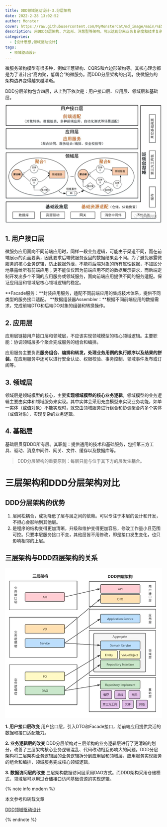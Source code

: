 ```yaml
---
title: DDD领域驱动设计-3.分层架构
date: 2022-2-28 13:02:52
author: Monster
cover: https://raw.githubusercontent.com/MyMonsterCat/md_image/main/%E5%9F%BA%E7%A1%80/Pic/13236281-3fa098f26ad1664c.png
description: 用DDD分层架构、六边形、洋葱型等架构，可以达到分离业务复杂度和技术复杂度，让系统具备更强的扩展性和弹性
categories:
  - [设计思想,领域驱动设计]
tags:
  - 领域驱动设计
---
```


​	微服务架构模型有很多种，例如洋葱架构、CQRS和六边形架构等。其核心理念都是为了设计出“高内聚，低耦合”的微服务。而DDD分层架构的出现，使微服务的架构边界变得越来越清晰。

​	DDD分层架构包含四层，从上到下依次是：用户接口层、应用层、领域层和基础层。

![DDD分层架构](https://raw.githubusercontent.com/MyMonsterCat/md_image/main/%E5%9F%BA%E7%A1%80/Pic/13236281-05856866c45368e4.png)

## 1. 用户接口层

​	微服务应用面向不同前端应用时，同样一段业务逻辑，可能由于渠道不同，而在前端展示的页面要素，因此要求后端微服务返回的数据结果会不同。为了避免暴露微服务的核心业务逻辑，防止数据外泄，不能将后端对象的所有属性数据，不加区分地暴露给所有前端应用；更不能仅仅因为前端应用不同的数据展示要求，而后端定制开发出多个不同的应用服务或领域服务，面向前端应用提供不同的服务适配。保证应用层和领域层核心领域逻辑的稳定。

**Facade服务：**封装应用服务，适配不同前端应用的集成技术体系，提供不同类型的服务接口适配。
**数据组装器Assembler：**根据不同前端应用的数据需求，完成前端DTO和后端DO对象的组装和转换操作。

## 2. 应用层

​	应用层链接用户接口层和领域层，不应该实现领域模型的核心领域逻辑。主要职能：协调领域层多个聚合完成服务的组合和编排。

​	应用服务主要负责**服务组合、编排和转发，处理业务用例的执行顺序以及结果的拼装**。在应用服务中还可以进行安全认证、权限校验、事务控制、领域事件发布或订阅等。

## 3. 领域层

​	领域层是领域模型的核心，主要**实现领域模型的核心业务逻辑**。领域模型的业务逻辑主要由实体和领域服务来实现。其中实体会采用充血模型来实现业务功能，如单一实体（或值对象）不能实现时，就交由领域服务进行组合和协调聚合内多个实体（或值对象），实现复杂的业务逻辑。

## 4. 基础层

​	基础层贯穿DDD所有层。其职能：提供通用的技术和基础服务，包括第三方工具、驱动、消息中间件、网关、文件、缓存以及数据库等。

> DDD分层架构的重要原则：每层只能与位于其下方的层发生耦合。

# 三层架构和DDD分层架构对比

## DDD分层架构的优势

1. 层间松耦合，成功降低了层与层之间的依赖。可以专注于本层的设计和开发，不担心会影响到其他层。
2. 是程序的结构变得更加清晰，升级和维护变得更加容易，修改工作量小且范围可控。只要本层服务接口不变，其他层皆不用修改，即是接口发生变化，也只影响相邻的上层。

## 三层架构与DDD四层架构的关系

![三层架构与DDD四层架构的比较和关系](https://raw.githubusercontent.com/MyMonsterCat/md_image/main/%E5%9F%BA%E7%A1%80/Pic/13236281-e545268b587665b4.png)

**1. 用户接口层改变**
	用户接口层，引入DTO和Facade接口，给前端应用提供灵活的数据和接口适配能力。

**2. 业务逻辑层的改变**
	DDD分层架构对三层架构的业务逻辑层进行了更清晰的划分，改善了三层架构核心业务逻辑混乱、代码改动相互影响大的问题。DDD分层架构将三层架构业务逻辑层的业务逻辑拆分到应用层和领域层，应用服务实现服务的组合和编排，领域服务完成核心领域逻辑。

**3. 数据访问层的改变**
	三层架构数据访问层采用DAO方式。而DDD架构采用仓储模式，领域层可以用过仓储接口访问基础资源的实现逻辑。



{% note info modern %}

本文参考和转载文章

[DDD领域驱动设计](https://www.jianshu.com/p/ea8ef402548d)

{% endnote %}